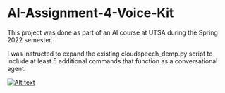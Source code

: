 # AI-Assignment-4-Voice-Kit

This project was done as part of an AI course at UTSA during the Spring 2022 semester. 

I was instructed to expand the existing cloudspeech_demp.py script to include at least 5 additional commands that function as a conversational agent.



[![Alt text](https://img.youtube.com/vi/0rBY2gpuYp4/0.jpg)](https://youtu.be/0rBY2gpuYp4)
